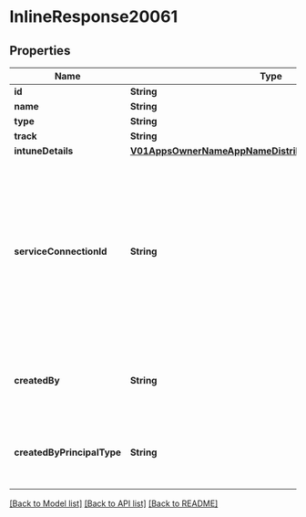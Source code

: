 # InlineResponse20061

## Properties
Name | Type | Description | Notes
------------ | ------------- | ------------- | -------------
**id** | **String** | Store id | [optional] 
**name** | **String** | Store Name | [optional] 
**type** | **String** | Store Type | [optional] 
**track** | **String** | Store track | [optional] 
**intuneDetails** | [**V01AppsOwnerNameAppNameDistributionStoresIntuneDetails**](V01AppsOwnerNameAppNameDistributionStoresIntuneDetails.md) |  | [optional] 
**serviceConnectionId** | **String** | Id for the shared service connection. In case of Apple / GooglePlay stores, this connection will be used to connect to the Apple / Google stores in App Center. | [optional] 
**createdBy** | **String** | The ID of the principal that created the store. | [optional] 
**createdByPrincipalType** | **String** | The type of the principal that created the store. | [optional] 

[[Back to Model list]](../README.md#documentation-for-models) [[Back to API list]](../README.md#documentation-for-api-endpoints) [[Back to README]](../README.md)


